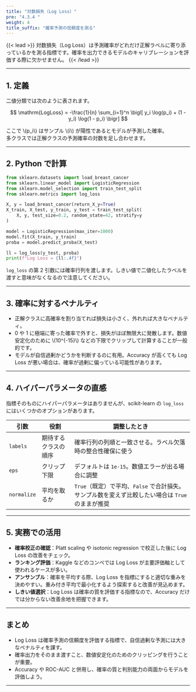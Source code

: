 ```yaml
---
title: "対数損失（Log Loss）"
pre: "4.3.4 "
weight: 4
title_suffix: "確率予測の信頼度を測る"
---
```


{{< lead >}}
対数損失（Log Loss）は予測確率がどれだけ正解ラベルに寄り添っているかを測る指標です。確率を出力できるモデルのキャリブレーションを評価する際に欠かせません。
{{< /lead >}}

---

## 1. 定義

二値分類では次のように表されます。

$$
\mathrm{LogLoss} = -\frac{1}{n} \sum_{i=1}^n \bigl[ y_i \log(p_i) + (1 - y_i) \log(1 - p_i) \bigr]
$$

ここで \\(p_i\\) はサンプル \\(i\\) が陽性であるとモデルが予測した確率。  
多クラスでは正解クラスの予測確率の対数を足し合わせます。

---

## 2. Python で計算

```python
from sklearn.datasets import load_breast_cancer
from sklearn.linear_model import LogisticRegression
from sklearn.model_selection import train_test_split
from sklearn.metrics import log_loss

X, y = load_breast_cancer(return_X_y=True)
X_train, X_test, y_train, y_test = train_test_split(
    X, y, test_size=0.2, random_state=42, stratify=y
)

model = LogisticRegression(max_iter=1000)
model.fit(X_train, y_train)
proba = model.predict_proba(X_test)

ll = log_loss(y_test, proba)
print(f"Log Loss = {ll:.4f}")
```

`log_loss` の第 2 引数には確率行列を渡します。しきい値で二値化したラベルを渡すと意味がなくなるので注意してください。

---

## 3. 確率に対するペナルティ

- 正解クラスに高確率を割り当てれば損失は小さく、外れれば大きなペナルティ。
- 0 や 1 に極端に寄った確率で外すと、損失がほぼ無限大に発散します。数値安定化のために \\(10^{-15}\\) などの下限でクリップして計算することが一般的です。
- モデルが自信過剰かどうかを判断するのに有用。Accuracy が高くても Log Loss が悪い場合は、確率が過剰に偏っている可能性があります。

---

## 4. ハイパーパラメータの直感

指標そのものにハイパーパラメータはありませんが、scikit-learn の `log_loss` にはいくつかのオプションがあります。

| 引数 | 役割 | 調整したとき |
| --- | --- | --- |
| `labels` | 期待するクラスの順序 | 確率行列の列順と一致させる。ラベル欠落時の整合性確保に使う |
| `eps` | クリップ下限 | デフォルトは `1e-15`。数値エラーが出る場合に調整 |
| `normalize` | 平均を取るか | `True`（既定）で平均、`False` で合計損失。サンプル数を変えず比較したい場合は `True` のままが推奨 |

---

## 5. 実務での活用

- **確率校正の確認**：Platt scaling や isotonic regression で校正した後に Log Loss の改善をチェック。
- **ランキング評価**：Kaggle などのコンペでは Log Loss が主要評価軸として使われるケースが多い。
- **アンサンブル**：確率を平均する際、Log Loss を指標にすると適切な重みを決めやすい。重み付き平均で最小化するよう探索すると改善が見込めます。
- **しきい値選択**：Log Loss は確率の質を評価する指標なので、Accuracy だけでは分からない改善余地を把握できます。

---

## まとめ

- Log Loss は確率予測の信頼度を評価する指標で、自信過剰な予測には大きなペナルティを課す。
- 確率出力をそのまま渡すこと、数値安定化のためのクリッピングを行うことが重要。
- Accuracy や ROC-AUC と併用し、確率の質と判別能力の両面からモデルを評価しよう。

---
